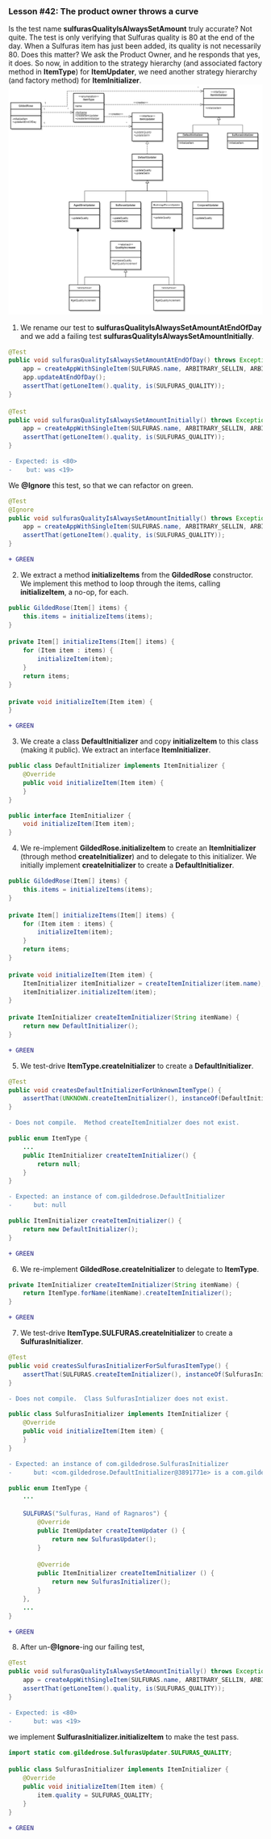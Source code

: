 ### Lesson #42: The product owner throws a curve
Is the test name **sulfurasQualityIsAlwaysSetAmount** truly accurate?  Not quite.  The test is only verifying that Sulfuras quality is 80 at the end of the day.  When a Sulfuras item has just been added, its quality is not necessarily 80.  Does this matter?  We ask the Product Owner, and he responds that yes, it does.
So now, in addition to the strategy hierarchy (and associated factory method in **ItemType**) for **ItemUpdater**, we need another strategy hierarchy (and factory method) for **ItemInitializer**.
![](https://github.com/d215steinberg/GildedRose-Java/blob/startPoint/images/Lesson%20%2342.png)
1. We rename our test to **sulfurasQualityIsAlwaysSetAmountAtEndOfDay** and we add a failing test **sulfurasQualityIsAlwaysSetAmountInitially**.  
```java
@Test
public void sulfurasQualityIsAlwaysSetAmountAtEndOfDay() throws Exception {
    app = createAppWithSingleItem(SULFURAS.name, ARBITRARY_SELLIN, ARBITRARY_QUALITY);
    app.updateAtEndOfDay();
    assertThat(getLoneItem().quality, is(SULFURAS_QUALITY));
}

@Test
public void sulfurasQualityIsAlwaysSetAmountInitially() throws Exception {
    app = createAppWithSingleItem(SULFURAS.name, ARBITRARY_SELLIN, ARBITRARY_QUALITY);
    assertThat(getLoneItem().quality, is(SULFURAS_QUALITY));
}
```
```diff
- Expected: is <80>
-    but: was <19>
```
We **@Ignore** this test, so that we can refactor on green.
```java
@Test
@Ignore
public void sulfurasQualityIsAlwaysSetAmountInitially() throws Exception {
    app = createAppWithSingleItem(SULFURAS.name, ARBITRARY_SELLIN, ARBITRARY_QUALITY);
    assertThat(getLoneItem().quality, is(SULFURAS_QUALITY));
}
```
```diff
+ GREEN
```
2. We extract a method **initializeItems** from the **GildedRose** constructor.  We implement this method to loop through the items, calling **initializeItem**, a no-op, for each.
```java
public GildedRose(Item[] items) {
    this.items = initializeItems(items);
}

private Item[] initializeItems(Item[] items) {
    for (Item item : items) {
        initializeItem(item);
    }
    return items;
}

private void initializeItem(Item item) {
}
```
```diff
+ GREEN
```
3. We create a class **DefaultInitializer** and copy **initializeItem** to this class (making it public).  We extract an interface **ItemInitializer**.
```java
public class DefaultInitializer implements ItemInitializer {
    @Override
    public void initializeItem(Item item) {
    }
}
```
```java
public interface ItemInitializer {
    void initializeItem(Item item);
}
```
4. We re-implement **GildedRose.initializeItem** to create an **ItemInitializer** (through method **createInitializer**) and to delegate to this initializer.  We initially implement **createInitializer** to create a **DefaultInitializer**. 
```java
public GildedRose(Item[] items) {
    this.items = initializeItems(items);
}

private Item[] initializeItems(Item[] items) {
    for (Item item : items) {
        initializeItem(item);
    }
    return items;
}

private void initializeItem(Item item) {
    ItemInitializer itemInitializer = createItemInitializer(item.name);
    itemInitializer.initializeItem(item);
}

private ItemInitializer createItemInitializer(String itemName) {
    return new DefaultInitializer();
}
```
```diff
+ GREEN
```
5. We test-drive **ItemType.createInitializer** to create a **DefaultInitializer**.
```java
@Test
public void createsDefaultInitializerForUnknownItemType() {
    assertThat(UNKNOWN.createItemInitializer(), instanceOf(DefaultInitializer.class));
}
```
```diff
- Does not compile.  Method createItemInitialzer does not exist.
```
```java
public enum ItemType {
    ...
    public ItemInitializer createItemInitializer() {
        return null;
    }
}
```
```diff
- Expected: an instance of com.gildedrose.DefaultInitializer
-      but: null
```
```java
public ItemInitializer createItemInitializer() {
    return new DefaultInitializer();
}
```
```diff
+ GREEN
```
6. We re-implement **GildedRose.createInitializer** to delegate to **ItemType**.
```java
private ItemInitializer createItemInitializer(String itemName) {
    return ItemType.forName(itemName).createItemInitializer();
}
```
```diff
+ GREEN
```
7. We test-drive **ItemType.SULFURAS.createInitializer** to create a **SulfurasInitializer**.
```java
@Test
public void createsSulfurasInitializerForSulfurasItemType() {
    assertThat(SULFURAS.createItemInitializer(), instanceOf(SulfurasInitializer.class));
}
```
```diff
- Does not compile.  Class SulfurasIntializer does not exist.
```
```java
public class SulfurasInitializer implements ItemInitializer { 
    @Override
    public void initializeItem(Item item) {
    }
}
```
```diff
- Expected: an instance of com.gildedrose.SulfurasInitializer
-      but: <com.gildedrose.DefaultInitializer@3891771e> is a com.gildedrose.DefaultInitializer
```
```java
public enum ItemType {
    ...

    SULFURAS("Sulfuras, Hand of Ragnaros") {
        @Override
        public ItemUpdater createItemUpdater () {
            return new SulfurasUpdater();
        }

        @Override
        public ItemInitializer createItemInitializer () {
            return new SulfurasInitializer();
        }
    },
    ...
}
```
```diff
+ GREEN
```
8. After un-**@Ignore**-ing our failing test,
```java
@Test
public void sulfurasQualityIsAlwaysSetAmountInitially() throws Exception {
    app = createAppWithSingleItem(SULFURAS.name, ARBITRARY_SELLIN, ARBITRARY_QUALITY);
    assertThat(getLoneItem().quality, is(SULFURAS_QUALITY));
}
```
```diff
- Expected: is <80>
-      but: was <19>
```
we implement **SulfurasInitializer.initializeItem** to make the test pass.
```java
import static com.gildedrose.SulfurasUpdater.SULFURAS_QUALITY;

public class SulfurasInitializer implements ItemInitializer {
    @Override
    public void initializeItem(Item item) {
        item.quality = SULFURAS_QUALITY;
    }
}
```
```diff
+ GREEN
```